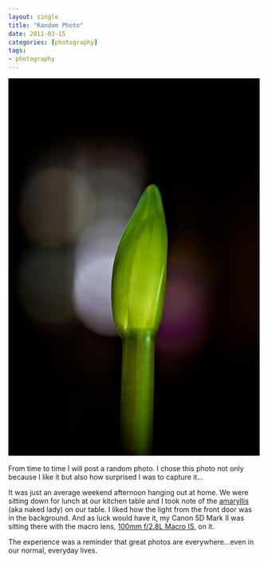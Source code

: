 ```yaml
---
layout: single
title: "Random Photo"
date: 2011-03-15
categories: [photography]
tags:
- photography
---
```


![Photo by Brandon Bohling](/uploads/2011/03/20110206-IMG_1130.jpg)

From time to time I will post a random photo. I chose this photo not only because I like it but also how surprised I was to capture it...

It was just an average weekend afternoon hanging out at home. We were sitting down for lunch at our kitchen table and I took note of the [amaryllis][] (aka naked lady) on our table. I liked how the light from the front door was in the background. And as luck would have it, my Canon 5D Mark II was sitting there with the macro lens, [100mm f/2.8L Macro IS][macro], on it. 

The experience was a reminder that great photos are everywhere...even in our normal, everyday lives.

[amaryllis]: http://en.wikipedia.org/wiki/Amaryllis "Amaryllis aka naked lady"
[macro]: http://www.usa.canon.com/cusa/consumer/products/cameras/ef_lens_lineup/ef_100mm_f_2_8l_macro_is_usm "Canon EF 100mm f/2.8L Macro IS lens"